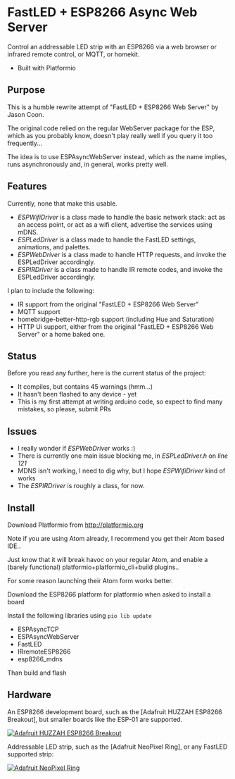 FastLED + ESP8266 Async Web Server
=========

Control an addressable LED strip with an ESP8266 via a web browser or infrared remote control, or MQTT, or homekit.

* Built with Platformio

Purpose
-------

This is a humble rewrite attempt of "FastLED + ESP8266 Web Server" by Jason Coon.

The original code relied on the regular WebServer package for the ESP, which as you probably know, doesn't play really well if you query it too frequently...

The idea is to use ESPAsyncWebServer instead, which as the name implies, runs asynchronously and, in general, works pretty well.

Features
--------

Currently, none that make this usable.
* *ESPWifiDriver* is a class made to handle the basic network stack: act as an access point, or act as a wifi client, advertise the services using mDNS.
* *ESPLedDriver* is a class made to handle the FastLED settings, animations, and palettes.
* *ESPWebDriver* is a class made to handle HTTP requests, and invoke the ESPLedDriver accordingly.
* *ESPIRDriver* is a class made to handle IR remote codes, and invoke the ESPLedDriver accordingly.

I plan to include the following:
* IR support from the original "FastLED + ESP8266 Web Server"
* MQTT support
* homebridge-better-http-rgb support (including Hue and Saturation)
* HTTP Ui support, either from the original "FastLED + ESP8266 Web Server" or a home baked one.


Status
------

Before you read any further, here is the current status of the project:

* It compiles, but contains 45 warnings (hmm...)
* It hasn't been flashed to any device - yet
* This is my first attempt at writing arduino code, so expect to find many mistakes, so please, submit PRs

Issues
------

* I really wonder if *ESPWebDriver* works :)
* There is currently one main issue blocking me, in *ESPLedDriver.h* on *line 121*
* MDNS isn't working, I need to dig why, but I hope *ESPWifiDriver* kind of works
* The *ESPIRDriver* is roughly a class, for now.


Install
-------

Download Platformio from http://platformio.org

Note if you are using Atom already, I recommend you get their Atom based IDE..

Just know that it will break havoc on your regular Atom, and enable a (barely functional) platformio+platformio_cli+build plugins..

For some reason launching their Atom form works better.

Download the ESP8266 platform for platformio when asked to install a board

Install the following libraries using `pio lib update`
* ESPAsyncTCP
* ESPAsyncWebServer
* FastLED
* IRremoteESP8266
* esp8266_mdns

Than build and flash


Hardware
--------

An ESP8266 development board, such as the [Adafruit HUZZAH ESP8266 Breakout], but smaller boards like the ESP-01 are supported.

[![Adafruit HUZZAH ESP8266 Breakout](https://cdn-shop.adafruit.com/310x233/2471-10.jpg)](https://www.adafruit.com/products/2471)

Addressable LED strip, such as the [Adafruit NeoPixel Ring], or any FastLED supported strip:

[![Adafruit NeoPixel Ring](https://www.adafruit.com/images/145x109/1586-00.jpg)](https://www.adafruit.com/product/1586)
